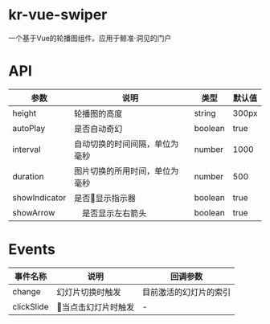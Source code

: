 # kr-vue-swiper
一个基于Vue的轮播图组件。应用于鲸准·洞见的门户
# API 
参数 | 说明 | 类型 | 默认值
-|-|-|-
height | 轮播图的高度 | string | 300px
autoPlay | 是否自动奇幻 | boolean | true
interval | 自动切换的时间间隔，单位为毫秒 | number | 1000
duration | 图片切换的所用时间，单位为毫秒 | number | 500
showIndicator | 是否显示指示器 | boolean | true
showArrow |　是否显示左右箭头 | boolean | true

# Events

事件名称 | 说明 | 回调参数
-|-|-
change | 幻灯片切换时触发 | 目前激活的幻灯片的索引
clickSlide | 当点击幻灯片时触发 | -
